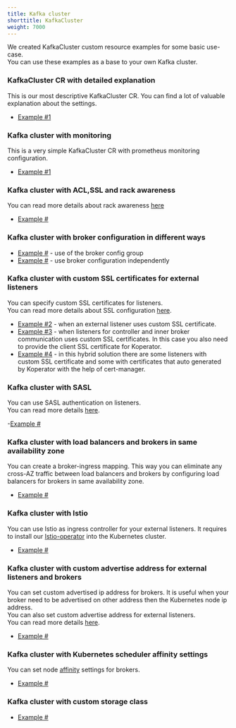 ```yaml
---
title: Kafka cluster
shorttitle: KafkaCluster
weight: 7000
---
```


We created KafkaCluster custom resource examples for some basic use-case.  
You can use these examples as a base to your own Kafka cluster.  

### KafkaCluster CR with detailed explanation

This is our most descriptive KafkaCluster CR. You can find a lot of valuable explanation about the settings.

- [Example #1](https://raw.githubusercontent.com/banzaicloud/koperator/master/config/samples/banzaicloud_v1beta1_kafkacluster.yaml)

### Kafka cluster with monitoring

This is a very simple KafkaCluster CR with prometheus monitoring configuration.

- [Example #1](https://raw.githubusercontent.com/banzaicloud/koperator/master/config/samples/simplekafkacluster.yaml)

### Kafka cluster with ACL,SSL and rack awareness

You can read more details about rack awareness [here](/docs/rackawareness/)

- [Example #](https://raw.githubusercontent.com/banzaicloud/koperator/master/config/samples/kafkacluster_with_ssl_groups.yaml)

### Kafka cluster with broker configuration in different ways

- [Example #](https://raw.githubusercontent.com/banzaicloud/koperator/master/config/samples/kafkacluster_without_ssl_groups.yaml) - use of the broker config group
- [Example #](https://raw.githubusercontent.com/banzaicloud/koperator/master/config/samples/kafkacluster_without_ssl.yaml) - use broker configuration independently

### Kafka cluster with custom SSL certificates for external listeners

You can specify custom SSL certificates for listeners.  
You can read more details about SSL configuration [here](/docs/supertubes/kafka-operator/ssl/).

- [Example #2]() - when an external listener uses custom SSL certificate.
- [Example #3]() - when listeners for controller and inner broker communication uses custom SSL certificates. In this case you also need to provide the client SSL certificate for Koperator.  
- [Example #4]() - in this hybrid solution there are some listeners with custom SSL certificate and some with certificates that auto generated by Koperator with the help of cert-manager.

### Kafka cluster with SASL

You can use SASL authentication on listeners.  
You can read more details [here](/docs/external-listener/).

-[Example #](https://raw.githubusercontent.com/banzaicloud/koperator/master/config/samples/simplekafkacluster_with_sasl.yaml)

### Kafka cluster with load balancers and brokers in same availability zone

You can create a broker-ingress mapping. This way you can eliminate any cross-AZ traffic between load balancers and brokers by configuring load balancers for brokers in same availability zone.

- [Example #](https://raw.githubusercontent.com/banzaicloud/koperator/master/config/samples/simplekafkacluster-with-brokerbindings.yaml)

### Kafka cluster with Istio

You can use Istio as ingress controller for your external listeners. It requires to install our [Istio-operator](https://github.com/banzaicloud/istio-operator) into the Kubernetes cluster.  

- [Example #](https://github.com/banzaicloud/koperator/blob/master/config/samples/kafkacluster-with-istio.yaml)

### Kafka cluster with custom advertise address for external listeners and brokers

You can set custom advertised ip address for brokers. It is useful when your broker need to be advertised on other address then the Kubernetes node ip address.  
You can also set custom advertise address for external listeners.  
You can read more details [here](/docs/external-listener/).

- [Example #](https://raw.githubusercontent.com/banzaicloud/koperator/master/config/samples/simplekafkacluster-with-nodeport-external.yaml)

### Kafka cluster with Kubernetes scheduler affinity settings

You can set node [affinity](https://kubernetes.io/docs/concepts/scheduling-eviction/assign-pod-node/) settings for brokers.

- [Example #](https://raw.githubusercontent.com/banzaicloud/koperator/master/config/samples/simplekafkacluster_affinity.yaml)

### Kafka cluster with custom storage class

- [Example #](https://raw.githubusercontent.com/banzaicloud/koperator/master/config/samples/simplekafkacluster_ebs_csi.yaml)
